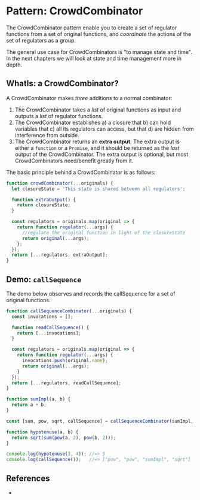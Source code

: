 # Pattern: CrowdCombinator

The CrowdCombinator pattern enable you to create a set of regulator functions from a set of original functions, and *coordinate* the actions of the set of regulators as a group.

The general use case for CrowdCombinators is "to manage state and time". In the next chapters we will look at state and time management more in depth.

## WhatIs: a CrowdCombinator?

A CrowdCombinator makes *three* additions to a normal combinator:

1. The CrowdCombinator takes a *list* of original functions as input and outputs a *list* of regulator functions.
2. The CrowdCombinator establishes a) a closure that b) can hold variables that c) all its regulators can access, but that d) are hidden from interference from outside.
3. The CrowdCombinator returns an **extra output**. The extra output is either a `function` or a `Promise`, and it should be returned as the *last* output of the CrowdCombinator. The extra output is optional, but most CrowdCombinators need/benefit greatly from it.

The basic principle behind a CrowdCombinator is as follows:

```javascript
function crowdCombinator(...originals) {
  let closureState = 'This state is shared between all regulators';

  function extraOutput() {
    return closureState;
  }

  const regulators = originals.map(original => {
    return function regulator(...args) {
      //regulate the original function in light of the closureState
      return original(...args);
    };
  });
  return [...regulators, extraOutput];
}
```

## Demo: `callSequence`

The demo below observes and records the callSequence for a set of original functions.

```javascript
function callSequenceCombinator(...originals) {
  const invocations = [];

  function readCallSequence() {
    return [...invocations];
  }

  const regulators = originals.map(original => {
    return function regulator(...args) {
      invocations.push(original.name);
      return original(...args);
    }
  });
  return [...regulators, readCallSequence];
}

function sumImpl(a, b) {
  return a + b;
}

const [sum, pow, sqrt, callSequence] = callSequenceCombinator(sumImpl, Math.pow, Math.sqrt);

function hypotenuse(a, b) {
  return sqrt(sum(pow(a, 2), pow(b, 2)));
}

console.log(hypotenuse(3, 4)); //=> 5
console.log(callSequence());   //=> ["pow", "pow", "sumImpl", "sqrt"]
```

## References

* 